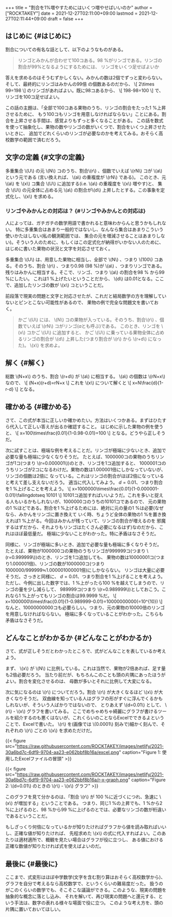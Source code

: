 +++
title = "割合を1%増やすためにはいくつ増やせばいいのか"
author = ["ROCKTAKEY"]
date = 2021-12-27T02:11:00+09:00
lastmod = 2021-12-27T02:11:44+09:00
draft = false
+++

## はじめに {#はじめに}

割合についての有名な話として、以下のようなものがある。

> リンゴとみかんが合わせて100コある。98 %がリンゴである。リンゴの割合が99%となるようにするためには、
> リンゴをいくつ足せばよいか

答えを求めるのはそうむずかしくない。みかんの数は2個でずっと変わらない。そして、最終的にリンゴはみかんの99倍
の個数あるのだから、
\\[
2\times 99=198
\\]
のリンゴがあればよい。既に98コあるから、
\\[
198-98=100
\\]
で、リンゴを100コ足せばよい。

この話の主題は、「全部で100コある果物のうち、リンゴの割合をたった1 %上昇させるために、
もう100コもリンゴを用意しなければならない」ことにある。割合を上昇させる手間は、感覚よりもずっと多くなることがある。
この話を数式を使って抽象化し、果物の数やリンゴの数がいくつで、割合をいくつ上昇させたいときに、
追加でどれくらいのリンゴが必要なのかを考えてみる。おそらく高校数学の範囲で済むだろう。


## 文字の定義 {#文字の定義}

多重集合 \\(U\\) の元 \\(N\\) コのうち、割合\\(r\\) 、個数でいえば \\(rN\\) コが \\(a\\) という元である
(言い換えれば、 \\(a\\) の重複度が \\(rN\\) である)。
このとき、元 \\(a\\) を \\(x\\) コ集合 \\(U\\) に追加する(i.e. \\(a\\) の重複度を \\(x\\) 増やす)と、
集合 \\(U\\) の元全体に占める元 \\(a\\) の割合が\\(d\\) 上昇したとする。この事象を定式化し、\\(x\\) を求める。


### リンゴやみかんとの対応は？ {#リンゴやみかんとの対応は}

人によっては、ガチガチの数学用語で書かれると意味わからんと思うかもしれない。
特に多重集合はあまり一般的ではないし、なんなら集合はあまりこういう使いかたはしない(私の観測範囲では、
集合の元を増減させることはあまりしない)。そういう人のために、もしくはこの定式化が納得がいかない人のために、
はじめに書いた果物の状況と文字を対応させておく。

多重集合 \\(U\\) は、用意した果物に相当し、全部で \\(N\\) 、つまり \\(100\\) コある。そのうち、割合 \\(r\\) 、つまり0.98 (98 %)が
\\(a\\) 、つまりリンゴである。残りはみかんに相当する。そこで、リンゴ、つまり \\(a\\) の割合を98 % から99 %にしたい。
これは1 %上げたいということだから、 \\(d\\) は0.01となる。ここで、追加したリンゴの数が \\(x\\) コということだ。

前段落で現実の問題と文字と対応させたが、これだと結局数学の方を理解していないとピンとこない可能性があるので、
果物の例で完全な問題文を書いておく。

> かご \\(U\\) には、 \\(N\\) コの果物が入っている。そのうち、割合\\(r\\) 、個数でいえば \\(rN\\) コがリンゴ($a$とも呼ぶ)である。
> このとき、リンゴを \\(x\\) コかご \\(U\\) に追加すると、
> かご \\(U\\) に乗っている果物全体に占めるリンゴの割合が \\(d\\) 上昇した(つまり割合が \\(r\\) から \\(r+d\\) になった)。
> \\(x\\) を求めよ。


## 解く {#解く}

総数 \\(N+x\\) のうち、割合 \\(r+d\\) が \\(a\\) に相当する。 \\(a\\) の個数は \\(rN+x\\) なので、
\\[
(N+x)(r+d)=rN+x
\\]
これを \\(x\\) について解くと
\\[
x=N\frac{d}{1-r-d}
\\]
となる。


## 確かめる {#確かめる}

さて、この式が本当に正しいか確かめたい。方法はいくつかある。まずはひたすら代入して正しい答えが出るか確認すること。
はじめに示した果物の例を使うと、
\\[
x=100\times\frac{0.01}{1-0.98-0.01}=100
\\]
となる。どうやら正しそうだ。

次に試すことは、極端な例を考えることだ。リンゴが極端に少ないとき、追加で必要な量も極端に少なくなりそうだ。
たとえば、1000000コの果物のうちリンゴが1コ(つまり \\(r=0.000001\\))のとき、リンゴを1コ追加すると、
1000001コのうちリンゴが2コになるわけだ。果物の数は$1.000001$倍にしかなっていないが、リンゴの個数は2倍に
なっている。これはリンゴの割合がほぼ2倍になっていると考えて差し支えないだろう。
適当に代入してみよう。 $d=0.01$、つまり割合を1 %上げることを考えよう。
\\[
x=1000000\times\frac{0.01}{1-0.000001-0.01}\fallingdotseq 10101
\\]
10101コ追加すればいいようだ。これを多いと捉える人もいるかもしれないが、1000000コのうちの10101コであるので、
元の果物の1 %ほどである。割合を1 %上げるためには、絶対に元の量の1 %は必要(なぜなら、みかんをリンゴに置き換えて
いく時、ちょうど全体の果物の1 %を置き換えれば1 %上がる。今回はみかんが残っていて、リンゴの割合が増えるのを
邪魔するはずだから、それよりもリンゴはたくさん必要になるはず)なのだから、これはほぼ最低量だ。
極端に少ないことがわかった。特に矛盾はなさそうだ。

同様に、リンゴが極端に多いとき、追加で必要な量も極端に多くなりそうだ。
たとえば、果物が1000000コの果物のうちリンゴが999999コ(つまり \\(r=0.999999\\))のとき、リンゴを1コ追加しても、
果物の数は10000001コ(つまり1.000001倍)、リンゴの数が1000000コ(つまり1000000/999999≒1.000001000001倍)にしかならない。
リンゴは大量に必要そうだ。さっきと同様に、 $d=0.01$、つまり割合を1 %上げることを考えよう。
ただし、今例に出した数字では、1 %上がったら100 %を越えてしまうので、リンゴの量を少し減らして、
989999コ(つまり \\(r=0.989999\\))としておこう。これなら1 %上がってもリンゴの割合は99.9999 %だ。
\\[
x=1000000\times\frac{0.01}{1-0.989999-0.01}=10000000000(=10^{10})
\\]
なんと、10000000000コも必要らしい。つまり、元の果物の10000倍のリンゴを用意しなければならない。
極端に多くなっていることがわかった。こちらも矛盾はなさそうだ。


## どんなことがわかるか {#どんなことがわかるか}

さて、式が正しそうだとわかったところで、式がどんなことを表しているか考えよう。

まず、 \\(x\\) が \\(N\\) に比例している。これは当然で、果物が2倍あれば、足す量も2倍必要だろう。
当たり前だが、もちろんこのことも頭の片隅にあったほうがよい。割合を変化させるのは、
母数が多いとそれに比例して大変になる。

次に気になるのは \\(r\\) についてだろう。割合 \\(r\\) が大きくなるほど \\(x\\) が大きくなりそうだ。
双曲線を知っている人はグラフの形がすぐに浮んでくるかもしれないが、そういう人ばかりではないので、
とりあえず \\(d=0.01\\) として、 \\(r\\) - \\(x\\) グラフを書いてみる。
ここでめちゃめちゃ綺麗にグラフが書けるツールを紹介するのも悪くはないが、これくらいのことならExcelでできるよという
ことで、Excelで書いた。 \\(r\\) を(画像では \\(0.0001\\) 刻みで)細かく刻んで、それぞれの \\(r\\) ごとの \\(x\\) を求めただけだ。

<a id="orgd0424d9"></a>

{{< figure src="https://raw.githubusercontent.com/ROCKTAKEY/images/netlify/2021-30a6bd7c-6df9-9704-aa23-e062bbf8b16a/excel.png" caption="Figure 1: 使用したExcelファイルの冒頭" >}}

<a id="orgdb73889"></a>

{{< figure src="https://raw.githubusercontent.com/ROCKTAKEY/images/netlify/2021-30a6bd7c-6df9-9704-aa23-e062bbf8b16a/r-x-graph.png" caption="Figure 2: \\(d=0.01\\) のときの \\(r\\) - \\(x\\) グラフ" >}}

このグラフを見て分かるのは、「割合 \\(r\\) が 100 %に近づくにつれ、急速に \\(x\\) が増加する」ということである。
つまり、同じ1 %の上昇でも、1 %から2 %に上げるのと、98 %から99 %に上げるのとでは、必要なリンゴの数が桁違い
であるということだ。

もしざっくり何倍になっているかが知りたければグラフから値を読み取ればいいし、正確な値が知りたければ、
先程求めた \\(x\\) の式に代入すればよい。このあたりは適材適所で、概観を見たい場合はグラフが役に立つし、
ある値における正確な数値が知りたければ式を使えばよいのだ。


## 最後に {#最後に}

ここまで、式変形はほぼ中学数学(文字を含む割り算はおそらく高校数学から)、
グラフを自分で考えるなら高校数学で、というくらいの難易度だった。
扱うのがこのくらいの数学でも、そこそこな議論ができる。このような、現実の問題を抽象的な概念に落とし込み、
それを解いて、再び現実の問題へと還元する、という手法は、数字の表れる様々な場面で役に立つ。
このような考え方を、頭の片隅に置いておいてほしい。
